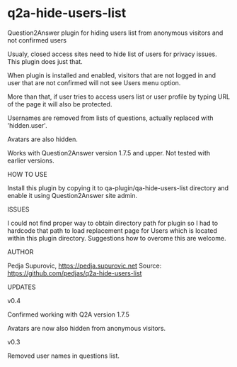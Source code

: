 # q2a-hide-users-list
Question2Answer plugin for hiding users list from anonymous visitors and not confirmed users

Usualy, closed access sites need to hide list of users for privacy issues. This plugin does just that.

When plugin is installed and enabled, visitors that are not logged in and user that are not confirmed will not see Users menu option. 

More than that, if user tries to access users list or user profile by typing URL of the page it will also be protected.

Usernames are removed from lists of questions, actually replaced with 'hidden.user'.

Avatars are also hidden.

Works with Question2Answer version 1.7.5 and upper. Not tested with earlier versions.


HOW TO USE

Install this plugin by copying it to qa-plugin/qa-hide-users-list directory and enable it using Question2Answer site admin.


ISSUES

I could not find proper way to obtain directory path for plugin so I had to hardcode that path to load replacement page for Users which is located within this plugin directory. Suggestions how to overome this are welcome.

AUTHOR

Pedja Supurovic, https://pedja.supurovic.net
Source: https://github.com/pedjas/q2a-hide-users-list

UPDATES

v0.4

Confirmed working with Q2A version 1.7.5

Avatars are now also hidden from anonymous visitors.


v0.3

Removed user names in questions list.

